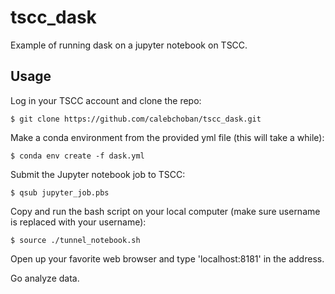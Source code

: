 # tscc_dask
Example of running dask on a jupyter notebook on TSCC.

## Usage

Log in your TSCC account and clone the repo:
```console
$ git clone https://github.com/calebchoban/tscc_dask.git
```

Make a conda environment from the provided yml file (this will take a while):
```console
$ conda env create -f dask.yml
```

Submit the Jupyter notebook job to TSCC:
```console
$ qsub jupyter_job.pbs
```

Copy and run the bash script on your local computer (make sure username is replaced with your username):
```console
$ source ./tunnel_notebook.sh
```

Open up your favorite web browser and type 'localhost:8181' in the address.

Go analyze data.
